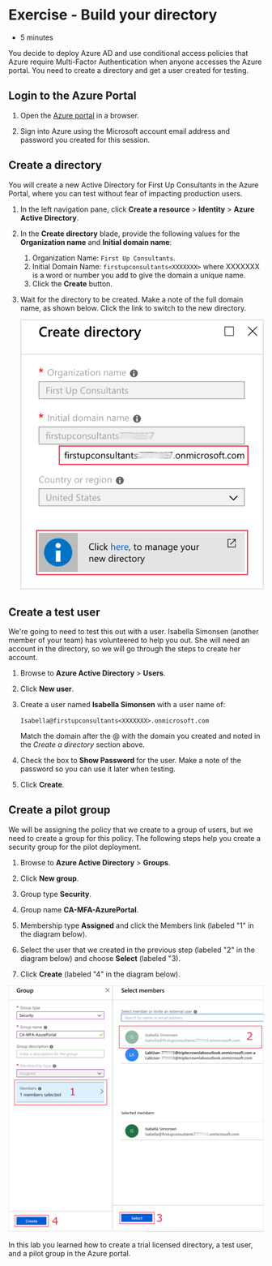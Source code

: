 # Exercise - Build your directory

* 5 minutes

You decide to deploy Azure AD and use conditional access policies that Azure require Multi-Factor Authentication when anyone accesses the Azure portal. You need to create a directory and get a user created for testing.

## Login to the Azure Portal

1. Open the [Azure portal](https://portal.azure.com) in a browser.

2. Sign into Azure using the Microsoft account email address and password you created for this session.

## Create a directory

You will create a new Active Directory for First Up Consultants in the Azure Portal, where you can test without fear of impacting production users.

1. In the left navigation pane, click **Create a resource** > **Identity** > **Azure Active Directory**.

2. In the **Create directory** blade, provide the following values for the **Organization name** and **Initial domain name**:

    1. Organization Name: `First Up Consultants`.
    2. Initial Domain Name: `firstupconsultants<XXXXXXX>` where XXXXXXX is a word or number you add to give the domain a unique name.
    3. Click the **Create** button.

3. Wait for the directory to be created. Make a note of the full domain name, as shown below. Click the link to switch to the new directory.

    ![A screenshot showing Create Active Directory with selection boxes drawing attention to the domain name and the location of the link to click](images/builddirectory1.png)

## Create a test user

We're going to need to test this out with a user. Isabella Simonsen (another member of your team) has volunteered to help you out. She will need an account in the directory, so we will go through the steps to create her account.

1. Browse to **Azure Active Directory** > **Users**.

2. Click **New user**.

3. Create a user named **Isabella Simonsen** with a user name of:

    `Isabella@firstupconsultants<XXXXXXX>.onmicrosoft.com`

    Match the domain after the @ with the domain you created and noted in the _Create a directory_ section above.

4. Check the box to **Show Password** for the user. Make a note of the password so you can use it later when testing.

5. Click **Create**.

## Create a pilot group

We will be assigning the policy that we create to a group of users, but we need to create a group for this policy. The following steps help you create a security group for the pilot deployment.

1. Browse to **Azure Active Directory** > **Groups**.

2. Click **New group**.

3. Group type **Security**.

4. Group name **CA-MFA-AzurePortal**.

5. Membership type **Assigned** and click the Members link (labeled "1" in the diagram below).

6. Select the user that we created in the previous step (labeled "2" in the diagram below) and choose **Select** (labeled "3).

7. Click **Create** (labeled "4" in the diagram below).

![A screenshot showing Create Active Directory Group with selection boxes drawing attention to the previous steps](images/builddirectory2.png)

In this lab you learned how to create a trial licensed directory, a test user, and a pilot group in the Azure portal.
